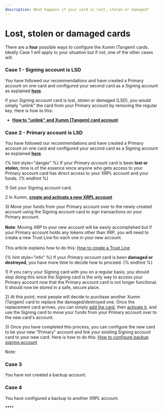 ```yaml
---
description: What happens if your card is lost, stolen or damaged?
---
```


# Lost, stolen or damaged cards

There are a **four** possible ways to configure the Xumm (Tangem) cards. Ideally Case 1 will apply to your situation but if not, one of the other cases will.&#x20;

### Case 1 - Signing account is LSD

You have followed our recommendations and have created a Primary account on one card and configured your second card as a Signing account as explained [**here**](how-to-configure-a-backup-signing-account.md).

If your _Signing account_ card is lost, stolen or damaged (LSD), you would simply "unlink" the card from your Primary account by removing the regular key. Here is how to this:

* ****[**How to "unlink" and Xumm (Tangem) card account**](how-to-remove-a-regular-key-from-a-card.md)****

### Case 2 - Primary account is LSD

You have followed our recommendations and have created a Primary account on one card and configured your second card as a Signing account as explained [**here**](how-to-configure-a-backup-signing-account.md).

{% hint style="danger" %}
If your _Primary account_ card is been **lost or stolen**, time is of the essence since anyone who gets access to your Primary account card has direct access to your XRPL account and your funds.&#x20;
{% endhint %}

1\) Get your Signing account card.

2 In Xumm, [**create and activate a new XRPL account**](../getting-started-with-xumm/your-first-xrp-ledger-account/how-to-create-an-xrpl-account.md)&#x20;

3\) Move your funds from your Primary account over to the newly created account using the Signing account card to sign transactions on your Primary account.\
\
**Note**: Moving XRP to your new account will be easily accomplished but if your Primary account holds any tokens other than XRP, you will need to create a new Trust Line for each one in your new account.\
\
This article explains how to do this: [How to create a Trust Line](../getting-started-with-xumm/how-to-create-a-trust-line.md)

{% hint style="info" %}
If your _Primary account_ card is been **damaged or destroyed**, you have more time to decide how to proceed.
{% endhint %}

1\) If you carry your Signing card with you on a regular basis, you should stop doing this since the Signing card is the only way to access your Primary account now that the Primary account card is not longer functional. It should now be stored in a safe, secure place.

2\) At this point, most people will decide to purchase another Xumm (Tangem) card to replace the damaged/destroyed one. Once the replacement card arrives, you can simply [add the card](../getting-started-with-xumm/importing-your-account/...a-xumm-tangem-card.md), then [activate it](../getting-started/how-to-activate-a-new-xrpl-account.md), and use the Signing card to move your funds from your Primary account over to the new card's account.&#x20;

3\) Once you have completed this process, you can configure the new card to be your new "Primary" account and link your existing Signing account card to your new card.  Here is how to do this: [How to configure backup signing account](how-to-configure-a-backup-signing-account.md)&#x20;

Note:&#x20;

### **Case 3**

You have not created a backup account.



### Case 4

You have configured a backup to another XRPL account.&#x20;

_****_
